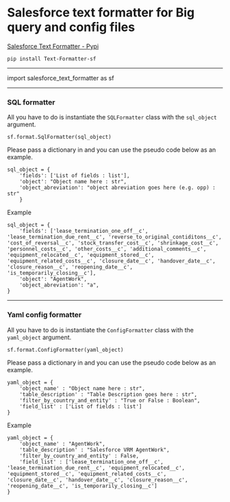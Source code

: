 # Salesforce text formatter for Big query and config files

[Salesforce Text Formatter - Pypi](https://pypi.org/project/Text-Formatter-sf/)

`pip install Text-Formatter-sf`

--------------------

import salesforce_text_formatter as sf

--------------------

### SQL formatter 

All you have to do is instantiate the `SQLFormatter` class with the `sql_object` argument.

`sf.format.SqlFormatter(sql_object)`

Please pass a dictionary in and you can use the pseudo code below as an example.

```
sql_object = {  
    'fields': ['List of fields : list'],  
    'object': "Object name here : str",  
    'object_abreviation': "object abreviation goes here (e.g. opp) : str"
    }
```

Example
```
sql_object = {
    'fields': ['lease_termination_one_off__c', 'lease_termination_due_rent__c', 'reverse_to_original_contiditons__c', 'cost_of_reversal__c', 'stock_transfer_cost__c', 'shrinkage_cost__c', 'personnel_costs__c', 'other_costs__c', 'additional_comments__c', 'equipment_relocated__c', 'equipment_stored__c', 'equipment_related_costs__c', 'closure_date__c', 'handover_date__c', 'closure_reason__c', 'reopening_date__c', 'is_temporarily_closing__c'],
    'object': "AgentWork",
    'object_abreviation': "a",  
}
```

--------------------

### Yaml config formatter

All you have to do is instantiate the `ConfigFormatter` class with the `yaml_object` argument.

`sf.format.ConfigFormatter(yaml_object)`

Please pass a dictionary in and you can use the pseudo code below as an example.

```
yaml_object = {
    'object_name' : "Object name here : str",
    'table_description' : "Table Description goes here : str",
    'filter_by_country_and_entity' : "True or False : Boolean",
    'field_list' : ['List of fields : list']
}
```

Example
```
yaml_object = {
    'object_name' : "AgentWork",
    'table_description' : "Salesforce VRM AgentWork",
    'filter_by_country_and_entity' : False,
    'field_list' : ['lease_termination_one_off__c', 'lease_termination_due_rent__c', 'equipment_relocated__c', 'equipment_stored__c', 'equipment_related_costs__c', 'closure_date__c', 'handover_date__c', 'closure_reason__c', 'reopening_date__c', 'is_temporarily_closing__c']
}
```
